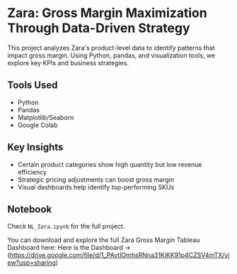 # Zara: Gross Margin Maximization Through Data-Driven Strategy
This project analyzes Zara's product-level data to identify patterns that impact gross margin. Using Python, pandas, and visualization tools, we explore key KPIs and business strategies.

## Tools Used
- Python
- Pandas
- Matplotlib/Seaborn
- Google Colab

## Key Insights
- Certain product categories show high quantity but low revenue efficiency
- Strategic pricing adjustments can boost gross margin
- Visual dashboards help identify top-performing SKUs

## Notebook
Check `NL_Zara.ipynb` for the full project.


You can download and explore the full Zara Gross Margin Tableau Dashboard here:
Here is the Dashboard ->(https://drive.google.com/file/d/1_PAytIOmhsRNna31KiKK91p4CZSV4mTX/view?usp=sharing)
